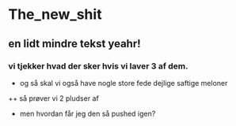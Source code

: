 # The_new_shit

## en lidt mindre tekst yeahr!

### vi tjekker hvad der sker hvis vi laver 3 af dem.

+ og så skal vi også have nogle store fede dejlige saftige meloner

++ så prøver vi 2 pludser af

+ men hvordan får jeg den så pushed igen?

